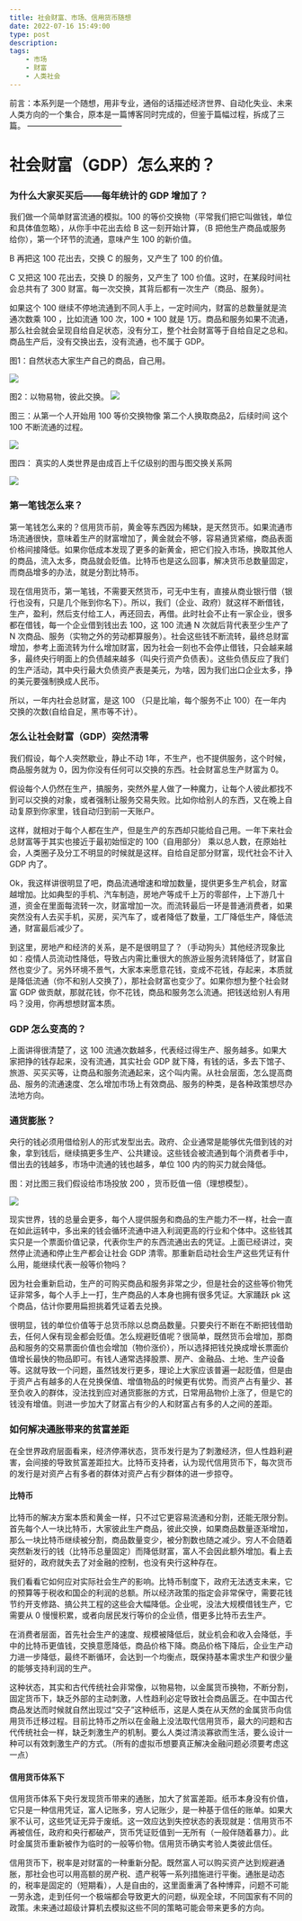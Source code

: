 ```yaml
---
title: 社会财富、市场、信用货币随想
date: 2022-07-16 15:49:00
type: post
description: 
tags:
    - 市场
    - 财富
    - 人类社会
---
```


前言：本系列是一个随想，用非专业，通俗的话描述经济世界、自动化失业、未来人类方向的一个集合，原本是一篇博客同时完成的，但鉴于篇幅过程，拆成了三篇。
————————————


# 社会财富（GDP）怎么来的？
### 为什么大家买买后——每年统计的 GDP 增加了？

我们做一个简单财富流通的模拟。100 的等价交换物（平常我们把它叫做钱，单位和具体值忽略），从你手中花出去给 B 这一刻开始计算，（B 把他生产商品或服务给你），第一个环节的流通，意味产生 100 的新价值。

B 再把这 100 花出去，交换 C 的服务，又产生了 100 的价值。

C 又把这 100 花出去，交换 D 的服务，又产生了 100 价值。这时，在某段时间社会总共有了 300 财富。每一次交换，其背后都有一次生产（商品、服务）。

如果这个 100 继续不停地流通到不同人手上，一定时间内，财富的总数量就是流通次数乘 100 ，比如流通 100 次，100 * 100 就是 1万。商品和服务如果不流通，那么社会就会呈现自给自足状态，没有分工，整个社会财富等于自给自足之总和。商品生产后，没有交换出去，没有流通，也不属于 GDP。

图1：自然状态大家生产自己的商品，自己用。

![](../assets/2022-08-14-16-02-03.png)

图2：以物易物，彼此交换。
![](../assets/2022-08-14-16-03-34.png)

图三：从第一个人开始用 100 等价交换物像 第二个人换取商品2，后续时间 这个 100 不断流通的过程。

![](../assets/2022-08-14-16-04-22.png)

图四： 真实的人类世界是由成百上千亿级别的图与图交换关系网

![](../assets/2022-08-14-16-07-23.png)



### 第一笔钱怎么来？

第一笔钱怎么来的？信用货币前，黄金等东西因为稀缺，是天然货币。如果流通市场流通很快，意味着生产的财富增加了，黄金就会不够，容易通货紧缩，商品表面价格间接降低。如果你低成本发现了更多的新黄金，把它们投入市场，换取其他人的商品，流入太多，商品就会贬值。比特币也是这么回事，解决货币总数量固定，而商品增多的办法，就是分割比特币。


现在信用货币，第一笔钱，不需要天然货币，可无中生有，直接从商业银行借（银行也没有，只是几个账到你名下）。所以，我们（企业、政府）就这样不断借钱，生产，盈利，然后支付给工人，再还回去，再借。此时社会不止有一家企业，很多都在借钱，每一个企业借到钱出去 100，这 100 流通 N 次就后背代表至少生产了 N 次商品、服务（实物之外的劳动都算服务）。社会这些钱不断流转，最终总财富增加，参考上面流转为什么增加财富，因为社会一刻也不会停止借钱，只会越来越多，最终央行明面上的负债越来越多（叫央行资产负债表）。这些负债反应了我们的生产活动，其中央行最大负债资产表是美元，为啥，因为我们出口企业太多，挣的美元要强制换成人民币。


所以，一年内社会总财富，是这 100 （只是比喻，每个服务不止 100）在一年内交换的次数(自给自足，黑市等不计）。






### 怎么让社会财富（GDP）突然清零

我们假设，每个人突然歇业，静止不动 1年，不生产，也不提供服务，这个时候，商品服务就为 0，因为你没有任何可以交换的东西。社会财富总生产财富为 0。

假设每个人仍然在生产，搞服务，突然外星人做了一种魔力，让每个人彼此都找不到可以交换的对象，或者强制让服务交易失败。比如你给别人的东西，又在晚上自动复原到你家里，钱自动归到前一天账户。

这样，就相对于每个人都在生产，但是生产的东西却只能给自己用。一年下来社会总财富等于其实也接近于最初始恒定的 100（自用部分） 乘以总人数，在原始社会，人类圈子及分工不明显的时候就是这样。自给自足部分财富，现代社会不计入 GDP 内了。

Ok，我这样讲很明显了吧，商品流通增速和增加数量，提供更多生产机会，财富越增加。比如典型的手机、汽车制造，房地产等成千上万的零部件，上下游几十道，资金在里面每流转一次，财富增加一次。而流转最后一环是普通消费者，如果突然没有人去买手机，买房，买汽车了，或者降低了数量，工厂降低生产，降低流通，财富最后减少了。

到这里，房地产和经济的关系，是不是很明显了？（手动狗头）其他经济现象比如：疫情人员流动性降低，导致占内需比重很大的旅游业服务流转降低了，财富自然也变少了。另外环境不景气，大家本来愿意花钱，变成不花钱，存起来，本质就是降低流通（你不和别人交换了），那社会财富也变少了。如果你想为整个社会财富 GDP 做贡献，那就花钱，你不花钱，商品和服务怎么流通。把钱送给别人有用吗？没用，你再想想财富本质。



###  GDP 怎么变高的？

上面讲得很清楚了，这 100 流通次数越多，代表经过得生产、服务越多。如果大家把挣的钱存起来，没有流通，其实社会 GDP 就下降，有钱的话，多去下馆子、旅游、买买买等，让商品和服务流通起来，这个叫内需。从社会层面，怎么提高商品、服务的流通速度、怎么增加市场上有效商品、服务的种类，是各种政策想尽办法地方向。



### 通货膨胀？

央行的钱必须用借给别人的形式发型出去。政府、企业通常是能够优先借到钱的对象，拿到钱后，继续搞更多生产、公共建设。这些钱会被流通到每个消费者手中，借出去的钱越多，市场中流通的钱也越多，单位 100 内的购买力就会降低。

图：对比图三我们假设给市场投放 200 ，货币贬值一倍（理想模型）。

![](../assets/2022-08-14-16-26-17.png)


现实世界，钱的总量会更多，每个人提供服务和商品的生产能力不一样，社会一直在如此运转中，多出来的钱会循环流通中进入利润更高的行业和个体中。这些钱其实只是一个票面价值记录，代表你生产的东西流通出去的凭证。上面已经讲过，突然停止流通和停止生产都会让社会 GDP 清零。那重新启动社会生产这些凭证有什么用，能继续代表一般等价物吗？

因为社会重新启动，生产的可购买商品和服务非常之少，但是社会的这些等价物凭证非常多，每个人手上一打，生产商品的人本身也拥有很多凭证。大家踊跃 pk 这个商品，估计你要用扁担挑着凭证着去兑换。

很明显，钱的单位价值等于总货币除以总商品数量。只要央行不断在不断把钱借助去，任何人保有现金都会贬值。怎么规避贬值呢？很简单，既然货币会增加，那商品和服务的交易票面价值也会增加（物价涨价），所以选择把钱兑换成增长票面价值增长最快的物品即可。有钱人通常选择股票、房产、金融品、土地、生产设备等。这就导致一个问题，虽然钱发行更多，理论上大家应该普遍一起贬值，但是由于资产占有越多的人在兑换保值、增值物品的时候更有优势。而资产占有量少、甚至负收入的群体，没法找到应对通货膨胀的方式，日常用品物价上涨了，但是它的钱没有增值。则进一步加大了财富占有少的人和财富占有多的人之间的差距。


### 如何解决通胀带来的贫富差距

在全世界政府层面看来，经济停滞状态，货币发行是为了刺激经济，但人性趋利避害，会间接的导致贫富差距拉大。比特币支持者，认为现代信用货币下，每次货币的发行是对资产占有多者的群体对资产占有少群体的进一步掠夺。

#### 比特币

比特币的解决方案本质和黄金一样，只不过它更容易流通和分割，还能无限分割。首先每个人一块比特币，大家彼此生产商品，彼此交换，如果商品数量逐渐增加，那么一块比特币继续被分割，商品数量变少，被分割数也随之减少。穷人不会随着突然新发行的钱（比特币总量固定）而降低财富，富人不会因此额外增加。看上去挺好的，政府就失去了对金融的控制，也没有央行这种存在。


我们看看它如何应对实际社会生产的影响。比特币制度下，政府无法透支未来，它的预算等于税收和国企的利润的总额。所以经济政策的指定会非常保守，需要花钱节约开支修路、搞公共工程的这些会大幅降低。企业呢，没法大规模借钱生产，它需要从 0 慢慢积累，或者向居民发行等价的企业债，借更多比特币去生产。

在消费者层面，首先社会生产的速度、规模被降低后，就业机会和收入会降低，手中的比特币更值钱，交换意愿降低，商品价格下降。商品价格下降后，企业生产动力进一步降低，最终不断循环，会达到一个均衡点，既保持基本需求生产和很少量的能够支持利润的生产。

这种状态，其实和古代传统社会非常像，以物易物，以金属货币换物，不断分割，固定货币下，缺乏外部的主动刺激，人性趋利必定导致社会商品匮乏。在中国古代商品发达而时候就自然出现过“交子”这种纸币，这是人类在从天然的金属货币向信用货币迁移过程。目前比特币之所以在金融上没法取代信用货币，最大的问题和古代传统社会一样，缺乏刺激生产的机制。要么人类过清淡寡欲而生活，要么设计一种可以有效刺激生产的方式。（所有的虚拟币想要真正解决金融问题必须要考虑这一点）


#### 信用货币体系下

信用货币体系下央行发现货币带来的通胀，加大了贫富差距。纸币本身没有价值，它只是一种信用凭证，富人记账多，穷人记账少，是一种基于信任的账单。如果大家不认可，这些凭证无异于废纸。这一效应达到失控状态的表现就是：信用货币不再被信任，政府和央行都破产，货币凭证贬值到一无所有（一般伴随着暴力）。此时金属货币重新被作为临时的一般等价物。信用货币确实考验人类彼此信任。

信用货币下，税率是对财富的一种重新分配。既然富人可以购买资产达到规避通胀，那社会也可以用高额的房产税、遗产税等一系列措施进行平衡。通胀是动态的，税率是固定的（短期看），人是自由的，这里面重满了各种博弈，问题不可能一劳永逸，走到任何一个极端都会导致更大的问题，纵观全球，不同国家有不同的政策。未来通过超级计算机去模拟这些不同的策略可能会带来更多的方向。

